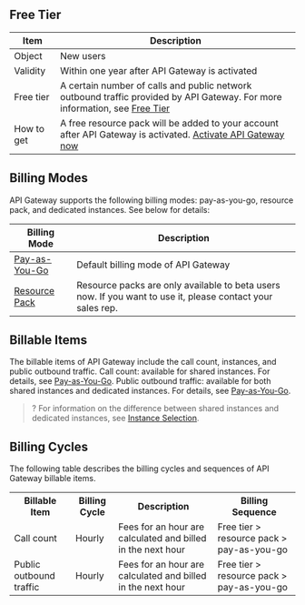 ## Free Tier

| Item |     Description    |
| -------- | ---------------- |
| Object | New users |
| Validity | Within one year after API Gateway is activated |
| Free tier | A certain number of calls and public network outbound traffic provided by API Gateway. For more information, see [Free Tier](https://intl.cloud.tencent.com/document/product/628/11784) |
| How to get | A free resource pack will be added to your account after API Gateway is activated. [Activate API Gateway now](https://console.cloud.tencent.com/apigateway/index) |


## Billing Modes

API Gateway supports the following billing modes: pay-as-you-go, resource pack, and dedicated instances. See below for details:

| Billing Mode                                                     | Description                                                         |
| ------------------------------------------------------------ | ------------------------------------------------------------ |
| [Pay-as-You-Go](https://intl.cloud.tencent.com/document/product/628/11771) | Default billing mode of API Gateway                                |
| [Resource Pack](https://intl.cloud.tencent.com/document/product/628/38407)                                             | Resource packs are only available to beta users now. If you want to use it, please contact your sales rep.|

## Billable Items

The billable items of API Gateway include the call count, instances, and public outbound traffic.
Call count: available for shared instances. For details, see [Pay-as-You-Go](https://intl.cloud.tencent.com/document/product/628/11771).
Public outbound traffic: available for both shared instances and dedicated instances. For details, see [Pay-as-You-Go](https://intl.cloud.tencent.com/document/product/628/11771).

>? For information on the difference between shared instances and dedicated instances, see [Instance Selection](https://intl.cloud.tencent.com/document/product/628/40305).

## Billing Cycles

The following table describes the billing cycles and sequences of API Gateway billable items.

<table>
   <tr>
      <th>Billable Item</th>
      <th>Billing Cycle</th>
      <th>Description</th>
      <th>Billing Sequence</th>
   </tr>
   <tr>
      <td>Call count</td>
      <td>Hourly</td>
      <td>Fees for an hour are calculated and billed in the next hour</td>
      <td>Free tier > resource pack > pay-as-you-go</td>
   </tr>
   <tr>
      <td>Public outbound traffic</td>
      <td>Hourly</td>
      <td>Fees for an hour are calculated and billed in the next hour</td>
      <td>Free tier > resource pack > pay-as-you-go</td>
   </tr>
</table>
